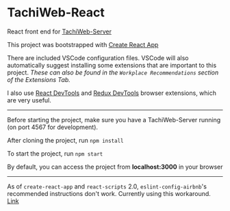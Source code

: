 # TachiWeb-React

React front end for [TachiWeb-Server](https://github.com/TachiWeb/TachiWeb-Server)

This project was bootstrapped with [Create React App](https://github.com/facebookincubator/create-react-app)

There are included VSCode configuration files. VSCode will also automatically suggest installing some extensions that are important to this project. _These can also be found in the `Workplace Recommendations` section of the Extensions Tab._

I also use [React DevTools](https://github.com/facebook/react-devtools) and [Redux DevTools](https://extension.remotedev.io) browser extensions, which are very useful.

---

Before starting the project, make sure you have a TachiWeb-Server running (on port 4567 for development).

After cloning the project, run `npm install`

To start the project, run `npm start`

By default, you can access the project from **localhost:3000** in your browser

---

As of `create-react-app` and `react-scripts` 2.0, `eslint-config-airbnb`'s recommended instructions don't work. Currently using this workaround. [Link](https://github.com/facebook/create-react-app/issues/5247#issuecomment-439360498)
